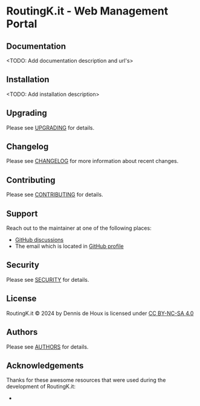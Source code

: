 # RoutingK.it - Web Management Portal


## Documentation
<TODO: Add documentation description and url's>


## Installation
<TODO: Add installation description>


## Upgrading
Please see [UPGRADING](https://github.com/RoutingK-it/rk-portal/blob/main/UPGRADING.md) for details.


## Changelog
Please see [CHANGELOG](https://github.com/RoutingK-it/rk-portal/blob/main/CHANGELOG.md) for more information about recent changes.


## Contributing
Please see [CONTRIBUTING](https://github.com/RoutingK-it/.github/blob/main/CONTRIBUTING.md) for details.


## Support
Reach out to the maintainer at one of the following places:

- [GitHub discussions](https://github.com/orgs/RoutingK-it/discussions)
- The email which is located in [GitHub profile](https://github.com/RoutingK-it)


## Security
Please see [SECURITY](https://github.com/RoutingK-it/rk-portal/blob/main/SECURITY.md) for details.


## License
RoutingK.it © 2024 by Dennis de Houx is licensed under [CC BY-NC-SA 4.0](https://creativecommons.org/licenses/by-nc-sa/4.0/?ref=chooser-v1)


## Authors
Please see [AUTHORS](https://github.com/RoutingK-it/rk-portal/blob/main/AUTHORS) for details.


## Acknowledgements
Thanks for these awesome resources that were used during the development of RoutingK.it:
- <add external projects>
